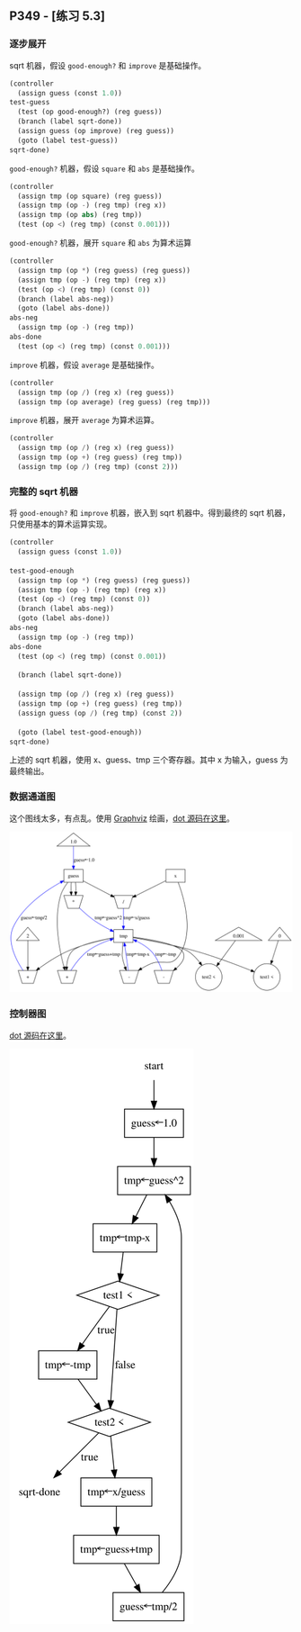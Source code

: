 ## P349 - [练习 5.3]

### 逐步展开

sqrt 机器，假设 `good-enough?` 和 `improve` 是基础操作。

``` Scheme
(controller
  (assign guess (const 1.0))
test-guess  
  (test (op good-enough?) (reg guess))
  (branch (label sqrt-done))
  (assign guess (op improve) (reg guess))
  (goto (label test-guess))
sqrt-done)
```

`good-enough?` 机器，假设 `square` 和 `abs` 是基础操作。

``` Scheme
(controller
  (assign tmp (op square) (reg guess))
  (assign tmp (op -) (reg tmp) (reg x))
  (assign tmp (op abs) (reg tmp))
  (test (op <) (reg tmp) (const 0.001)))
```

`good-enough?` 机器，展开 `square` 和 `abs` 为算术运算

``` Scheme
(controller
  (assign tmp (op *) (reg guess) (reg guess))
  (assign tmp (op -) (reg tmp) (reg x))
  (test (op <) (reg tmp) (const 0))
  (branch (label abs-neg))
  (goto (label abs-done))
abs-neg
  (assign tmp (op -) (reg tmp))
abs-done
  (test (op <) (reg tmp) (const 0.001)))
```

`improve` 机器，假设 `average` 是基础操作。

``` Scheme
(controller
  (assign tmp (op /) (reg x) (reg guess))
  (assign tmp (op average) (reg guess) (reg tmp)))
```

`improve` 机器，展开 `average` 为算术运算。

``` Scheme
(controller
  (assign tmp (op /) (reg x) (reg guess))
  (assign tmp (op +) (reg guess) (reg tmp))
  (assign tmp (op /) (reg tmp) (const 2)))
```

### 完整的 sqrt 机器

将 `good-enough?` 和 `improve` 机器，嵌入到 sqrt 机器中。得到最终的 sqrt 机器，只使用基本的算术运算实现。

``` Scheme
(controller
  (assign guess (const 1.0))
  
test-good-enough
  (assign tmp (op *) (reg guess) (reg guess))
  (assign tmp (op -) (reg tmp) (reg x))
  (test (op <) (reg tmp) (const 0))
  (branch (label abs-neg))
  (goto (label abs-done))
abs-neg
  (assign tmp (op -) (reg tmp))
abs-done
  (test (op <) (reg tmp) (const 0.001))

  (branch (label sqrt-done))
  
  (assign tmp (op /) (reg x) (reg guess))
  (assign tmp (op +) (reg guess) (reg tmp))
  (assign guess (op /) (reg tmp) (const 2))
  
  (goto (label test-good-enough))
sqrt-done)
```

上述的 sqrt 机器，使用 x、guess、tmp 三个寄存器。其中 x 为输入，guess 为最终输出。

### 数据通道图

这个图线太多，有点乱。使用 [Graphviz](http://dreampuf.github.io/GraphvizOnline) 绘画，[dot 源码在这里](./exercise_5_3_datapath.dot)。

<img src="./exercise_5_3_datapath.svg"/>

### 控制器图

[dot 源码在这里](./exercise_5_3_ctrl.svg)。

<img src="./exercise_5_3_ctrl.svg"/>
